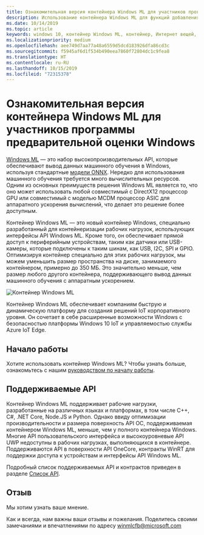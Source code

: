 ```yaml
---
title: Ознакомительная версия контейнера Windows ML для участников программы предварительной оценки Windows
description: Использование контейнера Windows ML для функций добавления машинного обучения в устройство IoT.
ms.date: 10/14/2019
ms.topic: article
keywords: windows 10, контейнер Windows ML, контейнер, Интернет вещей, Edge
ms.localizationpriority: medium
ms.openlocfilehash: aee749d7aa77a48a6559d5dcd183926dfa86cd3c
ms.sourcegitcommit: f5945af6d1f534b490eea7860f72804dc1c9fea8
ms.translationtype: HT
ms.contentlocale: ru-RU
ms.lasthandoff: 10/15/2019
ms.locfileid: "72315378"
---
```

# <a name="windows-ml-container-insider-preview"></a>Ознакомительная версия контейнера Windows ML для участников программы предварительной оценки Windows

[Windows ML](https://docs.microsoft.com/windows/ai/windows-ml/) — это набор высокопроизводительных API, которые обеспечивают вывод данных машинного обучения в Windows, используя стандартные [модели ONNX](https://docs.microsoft.com/windows/ai/windows-ml/get-onnx-model).  Нередко для использования машинного обучения требуется много вычислительных ресурсов. Одним из основных преимуществ решения Windows ML является то, что оно может использовать любой совместимый с DirectX12 процессор GPU или совместимый с моделью MCDM процессор ASIC для аппаратного ускорения вычислений, что делает это решение более доступным.

Контейнер Windows ML — это новый контейнер Windows, специально разработанный для контейнеризации рабочих нагрузок, использующих интерфейсы API Windows ML. Кроме того, он обеспечивает прямой доступ к периферийным устройствам, таким как датчики или USB-камеры, которые подключены к таким шинам, как USB, I2C, SPI и GPIO. Оптимизируя контейнер специально для этих рабочих нагрузок, мы можем уменьшить размер пространства на диске, занимаемого контейнером, примерно до 350 МБ. Это значительно меньше, чем размер любого другого контейнера, поддерживающего вывод данных машинного обучения с аппаратным ускорением.  

![Контейнер Windows ML](./images/winmlcontainer.png)

Контейнер Windows ML обеспечивает компаниям быструю и динамическую платформу для создания решений IoT корпоративного уровня. Он сочетает в себе расширенные возможности Windows с безопасностью платформы Windows 10 IoT и управляемостью службы Azure IoT Edge.

## <a name="getting-started"></a>Начало работы

Хотите использовать контейнер Windows ML? Чтобы узнать больше, ознакомьтесь с нашим [руководством по началу работы](getting-started.md).

## <a name="supported-apis"></a>Поддерживаемые API

Контейнер Windows ML поддерживает рабочие нагрузки, разработанные на различных языках и платформах, в том числе C++, C#, .NET Core, Node.JS и Python. Однако ввиду оптимизации производительности и размера поверхность API ОС, поддерживаемая контейнером Windows ML, меньше, чем у полного контейнера Windows. Многие API пользовательского интерфейса и высокоуровневые API UWP недоступны в рабочих нагрузках, выполняющихся в контейнере. Поддерживаются API в поверхности API OneCore, контракты WinRT для поддержки доступа к устройствам и интерфейсы API Windows ML.

Подробный список поддерживаемых API и контрактов приведен в разделе [Список API](api-list.md).

## <a name="feedback"></a>Отзыв

Мы хотим узнать ваше мнение.

Как и всегда, нам важны ваши отзывы и пожелания. Поделитесь своими замечаниями и впечатлениями по адресу winmlcfb@microsoft.com
